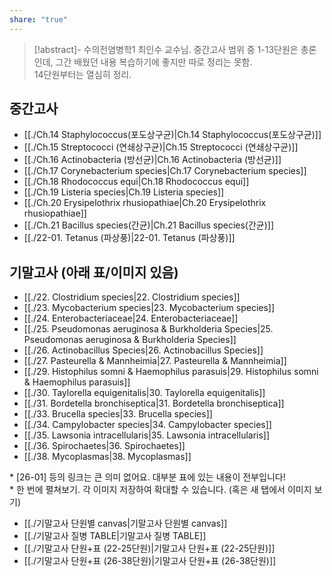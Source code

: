 ```yaml
---
share: "true"
---
```

>[!abstract]- 수의전염병학1
>최인수 교수님. 중간고사 범위 중 1-13단원은 총론인데, 그간 배웠던 내용 복습하기에 좋지만 따로 정리는 못함.<br>14단원부터는 열심히 정리.

## 중간고사
- [[./Ch.14 Staphylococcus(포도상구균)|Ch.14 Staphylococcus(포도상구균)]]
- [[./Ch.15 Streptococci (연쇄상구균)|Ch.15 Streptococci (연쇄상구균)]]
- [[./Ch.16 Actinobacteria (방선균)|Ch.16 Actinobacteria (방선균)]]
- [[./Ch.17 Corynebacterium species|Ch.17 Corynebacterium species]]
- [[./Ch.18 Rhodococcus equi|Ch.18 Rhodococcus equi]]
- [[./Ch.19 Listeria species|Ch.19 Listeria species]]
- [[./Ch.20 Erysipelothrix rhusiopathiae|Ch.20 Erysipelothrix rhusiopathiae]]
- [[./Ch.21 Bacillus species(간균)|Ch.21 Bacillus species(간균)]]
- [[./22-01. Tetanus (파상풍)|22-01. Tetanus (파상풍)]]

## 기말고사 (아래 표/이미지 있음)
- [[./22. Clostridium species|22. Clostridium species]]
- [[./23. Mycobacterium species|23. Mycobacterium species]]
- [[./24. Enterobacteriaceae|24. Enterobacteriaceae]]
- [[./25. Pseudomonas aeruginosa & Burkholderia Species|25. Pseudomonas aeruginosa & Burkholderia Species]]
- [[./26. Actinobacillus Species|26. Actinobacillus Species]]
- [[./27. Pasteurella & Mannheimia|27. Pasteurella & Mannheimia]]
- [[./29. Histophilus somni & Haemophilus parasuis|29. Histophilus somni & Haemophilus parasuis]]
- [[./30. Taylorella equigenitalis|30. Taylorella equigenitalis]]
- [[./31. Bordetella bronchiseptica|31. Bordetella bronchiseptica]]
- [[./33. Brucella species|33. Brucella species]]
- [[./34. Campylobacter species|34. Campylobacter species]]
- [[./35. Lawsonia intracellularis|35. Lawsonia intracellularis]]
- [[./36. Spirochaetes|36. Spirochaetes]]
- [[./38. Mycoplasmas|38. Mycoplasmas]]

\* [26-01] 등의 링크는 큰 의미 없어요. 대부분 표에 있는 내용이 전부입니다!<br>
\* 한 번에 펼쳐보기. 각 이미지 저장하여 확대할 수 있습니다. (혹은 새 탭에서 이미지 보기)

- [[./기말고사 단원별 canvas|기말고사 단원별 canvas]]
- [[./기말고사 질병 TABLE|기말고사 질병 TABLE]]
- [[./기말고사 단원+표 (22-25단원)|기말고사 단원+표 (22-25단원)]]
- [[./기말고사 단원+표 (26-38단원)|기말고사 단원+표 (26-38단원)]]
